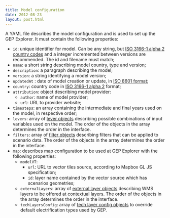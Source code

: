 ```yaml
---
title: Model configuration
date: 2012-08-23
layout: post.html
---
```




A YAML file describes the model configuration and is used to set up the GEP Explorer. It must contain the following properties:


- `id`: unique identifier for model. Can be any string, but [ISO 3166-1 alpha 2 country codes](https://en.wikipedia.org/wiki/ISO_3166-1_alpha-2) and a integer incremented between versions are recommended. The id and filename must match;
- `name`: a short string describing model country, type and version;
- `description`: a paragraph describing the model;
- `version`: a string identifying a model version;
- `updatedAt` : date of model creation or update, in [ISO 8601 format](https://en.wikipedia.org/wiki/ISO_8601);
- `country`: country code in [ISO 3166-1 alpha 2](https://en.wikipedia.org/wiki/ISO_3166-1_alpha-2) format;
- `attribution`: object describing model provider:
  - `author`: name of model provider;
  - `url`: URL to provider website;
- `timesteps`:  an array containing the intermediate and final years used on the model, in respective order;
- `levers`: array of [lever objects]({{baseurl}}/preparing-the-data/levers) describing possible combinations of input variables used on the model. The order of the objects in the array determines the order in the interface.
- `filters`: array of [filter objects]({{baseurl}}/preparing-the-data/filters) describing filters that can be applied to scenario data. The order of the objects in the array determines the order in the interface.
- `map`: describes map configuration to be used at GEP Explorer with the following properties:
  - `modelVT`: 
    - `url`: URL to vector tiles source, according to Mapbox GL JS specification; 
    - `id`: layer name contained by the vector source which has scenarios geometries;
  - `externalLayers`: array of [external layer objects]({{baseurl}}/preparing-the-data/external-layers) describing WMS layers to be offered at contextual layers. The order of the objects in the array determines the order in the interface.
  - `techLayersConfig`: array of [tech layer config objects]({{baseurl}}/preparing-the-data/tech-layers) to override default electrification types used by GEP.
